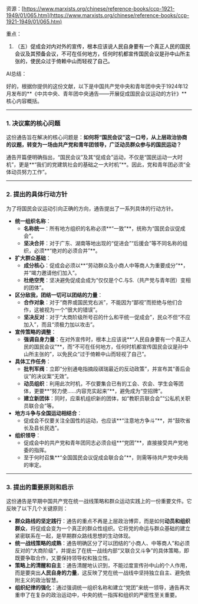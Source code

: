 资源：[https://www.marxists.org/chinese/reference-books/ccp-1921-1949/01/065.htm](https://www.marxists.org/chinese/reference-books/ccp-1921-1949/01/065.htm)

重点：

1. <font style="color:rgb(0, 0, 0);">（五）促成会对内对外的宣传，根本应该说人民自身要有一个真正人民的国民会议及其预备会议，不可在任何地方，任何时机都宣传国民会议是孙中山所主张的，使民众过于倚赖中山而轻视了自己。</font>

<font style="color:rgb(0, 0, 0);"></font>

AI总结：

<font style="color:rgb(27, 28, 29);">好的，根据你提供的这份文献，以下是中国共产党中央和青年团中央于1924年12月发布的**《中共中央、青年团中央通告——开展促成国民会议运动的方针》**核心内容概括。</font>

---

### **<font style="color:rgb(27, 28, 29);">1. 决议案的核心问题</font>**
<font style="color:rgb(27, 28, 29);">这份通告旨在解决的核心问题是：</font>**<font style="color:rgb(27, 28, 29);">如何将“国民会议”这一口号，从上层政治协商的议题，转变为一场由共产党和青年团领导，广泛动员群众参与的国民运动？</font>**

<font style="color:rgb(27, 28, 29);">通告开篇便明确指出，“国民会议”及其“促成会”运动，不仅是“国民运动一大时机”，更是**“我们的党建筑社会的基础之一大时机”**。因此，党和青年团必须“全体动员努力工作”。</font>

---

### **<font style="color:rgb(27, 28, 29);">2. 提出的具体行动方针</font>**
<font style="color:rgb(27, 28, 29);">为了将国民会议运动引向正确的方向，通告提出了一系列具体的行动方针。</font>

+ **<font style="color:rgb(27, 28, 29);">统一组织名称</font>**<font style="color:rgb(27, 28, 29);">：</font>
    - **<font style="color:rgb(27, 28, 29);">名称统一</font>**<font style="color:rgb(27, 28, 29);">：所有地方组织的名称必须**“一致”**，统称为“国民会议促成会”。</font>
    - **<font style="color:rgb(27, 28, 29);">坚决合并</font>**<font style="color:rgb(27, 28, 29);">：对于广东、湖南等地出现的“促进会”“后援会”等不同名称的组织，必须**“绝对的必须合并”**。</font>
+ **<font style="color:rgb(27, 28, 29);">扩大群众基础</font>**<font style="color:rgb(27, 28, 29);">：</font>
    - **<font style="color:rgb(27, 28, 29);">成分核心</font>**<font style="color:rgb(27, 28, 29);">：促成会必须以**“劳动群众及小商人中等商人为重要成分”**，并“竭力邀请他们加入”。</font>
    - **<font style="color:rgb(27, 28, 29);">杜绝空壳</font>**<font style="color:rgb(27, 28, 29);">：坚决避免促成会成为“仅仅是个C.与S.（共产党与青年团）变相的团体”。</font>
+ **<font style="color:rgb(27, 28, 29);">区分敌我，团结一切可以团结的力量</font>**<font style="color:rgb(27, 28, 29);">：</font>
    - **<font style="color:rgb(27, 28, 29);">合作对象</font>**<font style="color:rgb(27, 28, 29);">：对于“商界或国民党右派”，不能因为“鄙视”而拒绝与他们合作，这被视为一个“很大的错误”。</font>
    - **<font style="color:rgb(27, 28, 29);">坚决反对</font>**<font style="color:rgb(27, 28, 29);">：对于“大商阶级所号召的什么和平统一促成会”，民众不但“不应加入”，而且“须极力加以攻击”。</font>
+ **<font style="color:rgb(27, 28, 29);">宣传策略的调整</font>**<font style="color:rgb(27, 28, 29);">：</font>
    - **<font style="color:rgb(27, 28, 29);">强调自身力量</font>**<font style="color:rgb(27, 28, 29);">：在对外宣传时，根本上应该说**“人民自身要有一个真正人民的国民会议”**，而“不可在任何地方，任何时机都宣传国民会议是孙中山所主张的”，以免民众“过于倚赖中山而轻视了自己”。</font>
+ **<font style="color:rgb(27, 28, 29);">具体工作任务</font>**<font style="color:rgb(27, 28, 29);">：</font>
    - **<font style="color:rgb(27, 28, 29);">批判军阀</font>**<font style="color:rgb(27, 28, 29);">：立即“分别通电指摘段祺瑞最近的反动政策”，并宣布其“善后会议”的决议案“无效”。</font>
    - **<font style="color:rgb(27, 28, 29);">动员组织</font>**<font style="color:rgb(27, 28, 29);">：利用此次时机，不仅要集合已有的工会、农会、学生会等团体，更要**“努力使……内容充实起来”**，避免成为“空招牌”。</font>
    - **<font style="color:rgb(27, 28, 29);">建立新团体</font>**<font style="color:rgb(27, 28, 29);">：同时，应乘机组织新的团体，如“教职员联合会”“公私机关职员联合会”等。</font>
+ **<font style="color:rgb(27, 28, 29);">地方斗争与全国运动相结合</font>**<font style="color:rgb(27, 28, 29);">：</font>
    - <font style="color:rgb(27, 28, 29);">促成会不仅要关注全国性的运动，也应该**“注意地方争斗”**，并“鼓吹省长及县长民选”。</font>
+ **<font style="color:rgb(27, 28, 29);">组织领导</font>**<font style="color:rgb(27, 28, 29);">：</font>
    - <font style="color:rgb(27, 28, 29);">促成会中的共产党和青年团同志必须合组**“党团”**，直接接受共产党地委的指挥。</font>
    - <font style="color:rgb(27, 28, 29);">至于何时召集**“全国国民会议促成会联合会”**，则需等待共产党中央局的审定。</font>

---

### **<font style="color:rgb(27, 28, 29);">3. 提出的重要原则和启示</font>**
<font style="color:rgb(27, 28, 29);">这份通告是早期中国共产党在统一战线策略和群众运动实践上的一份重要文件。它反映了以下几个关键原则：</font>

+ **<font style="color:rgb(27, 28, 29);">群众路线的坚定践行</font>**<font style="color:rgb(27, 28, 29);">：通告的重点不再是上层政治博弈，而是如何</font>**<font style="color:rgb(27, 28, 29);">动员和组织群众</font>**<font style="color:rgb(27, 28, 29);">，将促成会变为一个真正的群众性组织。它将党的命运与群众基础的建立紧密联系在一起，是早期群众路线思想的生动体现。</font>
+ **<font style="color:rgb(27, 28, 29);">统一战线策略的成熟</font>**<font style="color:rgb(27, 28, 29);">：通告明确区分了可以团结的“小商人、中等商人”和必须反对的“大商阶级”，并提出了在统一战线内部“又联合又斗争”的具体策略，即既要争取合作，又要保持领导权和独立性。</font>
+ **<font style="color:rgb(27, 28, 29);">策略上的清醒和自主</font>**<font style="color:rgb(27, 28, 29);">：通告清醒地认识到，不能过度宣传孙中山的个人作用，而是要突出</font>**<font style="color:rgb(27, 28, 29);">人民自身的力量</font>**<font style="color:rgb(27, 28, 29);">，这反映了党在统一战线中坚持独立自主、避免依附主义的政治智慧。</font>
+ **<font style="color:rgb(27, 28, 29);">组织纪律的强化</font>**<font style="color:rgb(27, 28, 29);">：通过强调统一组织名称和建立“党团”来统一领导，通告再次重申了在复杂的政治运动中，中央的统一指挥和组织的严密性至关重要。</font>


